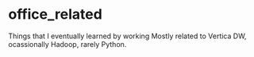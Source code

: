 # office_related

Things that I eventually learned by working
Mostly related to Vertica DW, ocassionally Hadoop, rarely Python.
